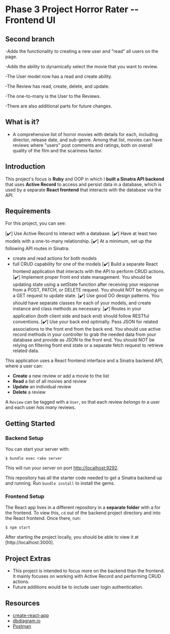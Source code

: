 # Phase 3 Project Horror Rater -- Frontend UI

## Second branch


-Adds the functionality to creating a new user and "read" all users on the page.


-Adds the ability to dynamically select the movie that you want to review.


-The User model now has a read and create ability.

-The Review has read, create, delete, and update.

-The one-to-many is the User to the Reviews.

-There are also additional parts for future changes. 


## What is it?

- A comprehensive list of horror movies with details for each, including director, release date, and sub-genre. Among that list, movies can have reviews where "users" post comments and ratings, both on overall quality of the film and the scariness factor.

## Introduction

This project's focus is **Ruby** and OOP in which I **built a Sinatra API backend** that uses
**Active Record** to access and persist data in a database, which is used
by a separate **React frontend** that interacts with the database via the API.

## Requirements

For this project, you can see:

[✔️] Use Active Record to interact with a database.
[✔️] Have at least two models with a one-to-many relationship.
[✔️] At a minimum, set up the following API routes in Sinatra:
  - create and read actions for both models
  - full CRUD capability for one of the models
[✔️] Build a separate React frontend application that interacts with the API to
  perform CRUD actions.
[✔️] Implement proper front end state management. You should be updating state using a
  setState function after receiving your response from a POST, PATCH, or DELETE 
  request. You should NOT be relying on a GET request to update state. 
[✔️] Use good OO design patterns. You should have separate classes for each of your
  models, and create instance and class methods as necessary. 
[✔️] Routes in your application (both client side and back end) should follow RESTful
  conventions.
[✔️] Use your back end optimally. Pass JSON for related associations to the front 
  end from the back end. You should use active record methods in your controller to grab
  the needed data from your database and provide as JSON to the front end. You
  should NOT be relying on filtering front end state or a separate fetch request to
  retrieve related data.

This application uses a React frontend interface and a
Sinatra backend API, where a user can:

- **Create** a new review or add a movie to the list
- **Read** a list of all movies and review
- **Update** an individual review
- **Delete** a review

A `Review` can be tagged with a `User`, so that each review _belongs to_ a
user and each user _has many_ reviews.

## Getting Started

### Backend Setup

You can start your server with:

```console
$ bundle exec rake server
```

This will run your server on port
[http://localhost:9292](http://localhost:9292).


This repository has all the starter code needed to get a Sinatra backend up and
running. Run `bundle install` to install the gems.


### Frontend Setup

The React app lives in a different repository in a **separate folder** with a for the
frontend. To view this, `cd` out of the backend project directory and into the React frontend. Once there, run:

```console
$ npm start
```

After starting the project locally, you should be able to view it at
[http://localhost:3000].


## Project Extras

- This project is intended to focus more on the backend than the frontend. It mainly focuses on working with
  Active Record and performing CRUD actions.
- Future additions would be to include user login authentication.


## Resources

- [create-react-app][]
- [dbdiagram.io][]
- [Postman][postman download]

[create-react-app]: https://create-react-app.dev/docs/getting-started
[create repo]: https://docs.github.com/en/get-started/quickstart/create-a-repo
[dbdiagram.io]: https://dbdiagram.io/
[postman download]: https://www.postman.com/downloads/
[network tab]: https://developer.chrome.com/docs/devtools/network/
